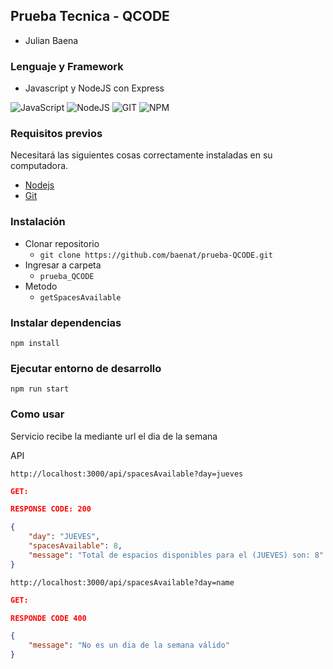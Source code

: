 ## Prueba Tecnica - QCODE

- Julian Baena

### Lenguaje y Framework

- Javascript y NodeJS con Express

![JavaScript](https://img.shields.io/badge/javascript-%23323330.svg?style=for-the-badge&logo=javascript&logoColor=%23F7DF1E)
![NodeJS](https://img.shields.io/badge/node.js-6DA55F?style=for-the-badge&logo=node.js&logoColor=white)
![GIT](https://img.shields.io/badge/Git-fc6d26?style=for-the-badge&logo=git&logoColor=white)
![NPM](https://img.shields.io/badge/NPM-%23CB3837.svg?style=for-the-badge&logo=npm&logoColor=white) 

### Requisitos previos

Necesitará las siguientes cosas correctamente instaladas en su computadora.

- [Nodejs](https://nodejs.org/en)
- [Git](http://git-scm.com/)

### Instalación

- Clonar repositorio
  - `git clone https://github.com/baenat/prueba-QCODE.git`
- Ingresar a carpeta
  - `prueba_QCODE`
- Metodo
  - `getSpacesAvailable`

### Instalar dependencias

```
npm install
```

### Ejecutar entorno de desarrollo

```
npm run start
```

### Como usar

Servicio recibe la mediante url el dia de la semana



API

```
http://localhost:3000/api/spacesAvailable?day=jueves
```

```json
GET:

RESPONSE CODE: 200

{
	"day": "JUEVES",
	"spacesAvailable": 8,
	"message": "Total de espacios disponibles para el (JUEVES) son: 8"
}
```

```
http://localhost:3000/api/spacesAvailable?day=name
```
```json
GET:

RESPONDE CODE 400

{
	"message": "No es un dia de la semana válido"
}

```